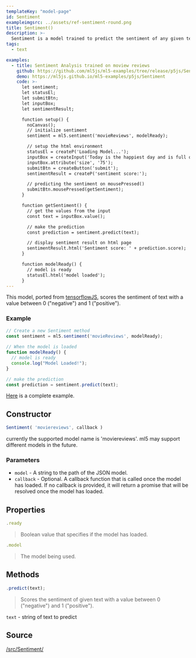 ```yaml
---
templateKey: "model-page"
id: Sentiment
exampleimgsrc: ../assets/ref-sentiment-round.png
title: Sentiment()
description: >-
  Sentiment is a model trained to predict the sentiment of any given text. The default model, currently 'moviereviews', is trained using IMDB reviews that have been truncated to a maximum of 200 words, only the 20000 most used words in the reviews are used.
tags:
  - text

examples:
  - title: Sentiment Analysis trained on moview reviews
    github: https://github.com/ml5js/ml5-examples/tree/release/p5js/Sentiment
    demo: https://ml5js.github.io/ml5-examples/p5js/Sentiment
    code: >-
      let sentiment;
      let statusEl;
      let submitBtn;
      let inputBox;
      let sentimentResult;

      function setup() {
        noCanvas();
        // initialize sentiment
        sentiment = ml5.sentiment('movieReviews', modelReady);

        // setup the html environment
        statusEl = createP('Loading Model...');
        inputBox = createInput('Today is the happiest day and is full of rainbows!');
        inputBox.attribute('size', '75');
        submitBtn = createButton('submit');
        sentimentResult = createP('sentiment score:');

        // predicting the sentiment on mousePressed()
        submitBtn.mousePressed(getSentiment);
      }

      function getSentiment() {
        // get the values from the input
        const text = inputBox.value();

        // make the prediction
        const prediction = sentiment.predict(text);

        // display sentiment result on html page
        sentimentResult.html('Sentiment score: ' + prediction.score);
      }

      function modelReady() {
        // model is ready
        statusEl.html('model loaded');
      }
---
```


This model, ported from [tensorflowJS](https://github.com/tensorflow/tfjs-examples/tree/master/sentiment), scores the sentiment of text with a value between 0 ("negative") and 1 ("positive").

### Example

```javascript
// Create a new Sentiment method
const sentiment = ml5.sentiment('movieReviews', modelReady);
      
// When the model is loaded
function modelReady() {
  // model is ready
  console.log("Model Loaded!");
}

// make the prediction
const prediction = sentiment.predict(text);

```

<!-- update example when deployed -->
[Here](example) is a complete example.

## Constructor

```javascript
Sentiment( 'moviereviews', callback )
```
currently the supported model name is 'moviereviews'. ml5 may support different models in the future.

### Parameters

- `model` - A string to the path of the JSON model.
- `callback` - Optional. A callback function that is called once the model has loaded. If no callback is provided, it will return a promise that will be resolved once the model has loaded.

## Properties

```javascript
.ready
```

> Boolean value that specifies if the model has loaded.

```javascript
.model
```

> The model being used.

## Methods

```javascript
.predict(text);
```


> Scores the sentiment of given text with a value between 0 ("negative") and 1 ("positive").

`text` - string of text to predict 



## Source

[/src/Sentiment/](https://github.com/ml5js/ml5-library/tree/release/src/Sentiment)
